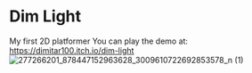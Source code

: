 # Dim Light
My first 2D platformer
You can play the demo at: https://dimitar100.itch.io/dim-light
![277266201_878447152963628_3009610722692853578_n (1)](https://user-images.githubusercontent.com/90190006/197467710-2e61df4d-f888-4ea2-88a1-ff8e9daa91ca.png)


